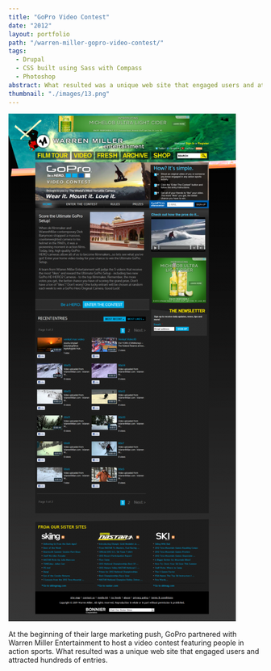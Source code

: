 ```yaml
---
title: "GoPro Video Contest"
date: "2012"
layout: portfolio
path: "/warren-miller-gopro-video-contest/"
tags:
  - Drupal
  - CSS built using Sass with Compass
  - Photoshop
abstract: What resulted was a unique web site that engaged users and attracted hundreds of entries.
thumbnail: "./images/13.png"
---
```

![](./images/13.png)

At the beginning of their large marketing push, GoPro partnered with Warren Miller Entertainment to host a video contest featuring people in action sports. What resulted was a unique web site that engaged users and attracted hundreds of entries.